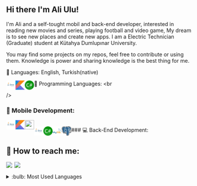 
## Hi there I'm Ali Ulu!

I'm Ali and a self-tought mobil and back-end developer, interested in reading new movies and series, playing football and video game, My dream is to see new places and create new apps.
I am a Electric Technician (Graduate) student at Kütahya Dumlupınar University.

You may find some projects on my repos, feel free to contribute or using them. Knowledge is power and sharing knowledge is the best thing for me.


🚀 Languages: English, Turkish(native)


🚀 Programming Languages: 
<br
 <img align="left" src="https://raw.githubusercontent.com/github/explore/80688e429a7d4ef2fca1e82350fe8e3517d3494d/topics/java/java.png" width="25" height="25" /> 
 <img align="left"  src="https://raw.githubusercontent.com/github/explore/4479d2a2c854198cb00160f8593519c14dc3b905/topics/kotlin/kotlin.png" width="25" height="25" /> 
 <img align="left"  src="https://raw.githubusercontent.com/github/explore/80688e429a7d4ef2fca1e82350fe8e3517d3494d/topics/csharp/csharp.png" width="25" height="25" /> 

 />
### 📱 Mobile Development:

 <img align="left"  src="https://raw.githubusercontent.com/github/explore/80688e429a7d4ef2fca1e82350fe8e3517d3494d/topics/java/java.png" width="25" height="25" />
 <img align="left"  src="https://raw.githubusercontent.com/github/explore/4479d2a2c854198cb00160f8593519c14dc3b905/topics/kotlin/kotlin.png" width="25" height="25" />
 <img align="left"  src="https://www.vectorlogo.zone/logos/dartlang/dartlang-icon.svg" width="25" height="25" />

<br />
### 💻 Back-End Development:  

 <img align="left"  src="https://raw.githubusercontent.com/github/explore/80688e429a7d4ef2fca1e82350fe8e3517d3494d/topics/java/java.png" width="25" height="25" /> 
 <img align="left"  src="https://raw.githubusercontent.com/github/explore/80688e429a7d4ef2fca1e82350fe8e3517d3494d/topics/csharp/csharp.png" width="25" height="25" />
 <img align="left"  src="https://raw.githubusercontent.com/devicons/devicon/master/icons/mysql/mysql-original-wordmark.svg" width="25" height="25" />
 <img align="left"  src="https://raw.githubusercontent.com/github/explore/80688e429a7d4ef2fca1e82350fe8e3517d3494d/topics/postgresql/postgresql.png" width="25" height="25" />

<br />

## 📧 How to reach me: <br>

[<img  width="22" src="https://unpkg.com/simple-icons@v4/icons/twitter.svg" align="left" />][twitter]
[<img  width="22" src="https://unpkg.com/simple-icons@v4/icons/linkedin.svg" align="left" />][linkedin]

[twitter]: https://twitter.com/alii_uluu
[linkedin]: https://www.linkedin.com/in/ali-ulu/
</br>

<details>
<summary>:bulb:  Most Used Languages</summary>
<img src="https://github-readme-stats.vercel.app/api/top-langs/?username=aliulu0&layout=compact" >
</details>
